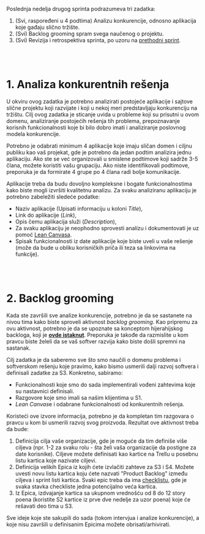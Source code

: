 Poslednja nedelja drugog sprinta podrazumeva tri zadatka:

1. (Svi, raspoređeni u 4 podtima) Analizu konkurencije, odnosno aplikacija koje gađaju slično tržište.
2. (Svi) Backlog grooming spram svega naučenog o projektu.
3. (Svi) Revizija i retrospektiva sprinta, po uzoru na [prethodni sprint](https://github.com/psw-ftn/supportive-information/blob/master/s1/w2/s1e-review-retrospective.md).
<br><br><br><br>
# 1. Analiza konkurentnih rešenja
U okviru ovog zadatka je potrebno analizirati postojeće aplikacije i sajtove slične projektu koji razvijate i koji u nekoj meri predstavljaju konkurenciju na tržištu. Cilj ovog zadatka je sticanje uvida u probleme koji su prisutni u ovom domenu, analiziranje postojećih rešenja tih problema, prepoznavanje korisnih funkcionalnosti koje bi bilo dobro imati i analiziranje poslovnog modela konkurencije.

Potrebno je odabrati minimum 4 aplikacije koje imaju sličan domen i ciljnu publiku kao vaš projekat, gde je potrebno da jedan podtim analizira jednu aplikaciju. Ako ste se već organizovali u smislene podtimove koji sadrže 3-5 člana, možete koristiti vašu grupaciju. Ako niste identifikovali podtimove, preporuka je da formirate 4 grupe po 4 člana radi bolje komunikacije.

Aplikacije treba da budu dovoljno kompleksne i bogate funkcionalnostima kako biste mogli izvršiti kvalitetnu analizu. Za svaku analiziranu aplikaciju je potrebno zabeležiti sledeće podatke:

- Naziv aplikacije (Upisati informaciju u koloni <i>Title</i>),
- Link do aplikacije (<i>Link</i>),
- Opis čemu aplikacija služi (<i>Description</i>),
- Za svaku aplikaciju je neophodno sprovesti analizu i dokumentovati je uz pomoć [Lean Canvasa](lean-canvas.md).
- Spisak funkcionalnosti iz date aplikacije koje biste uveli u vaše rešenje (može da bude u obliku korisničkih priča ili teza sa linkovima na funkcije).
<br><br><br><br>
# 2. Backlog grooming
Kada ste završili sve analize konkurencije, potrebno je da se sastanete na nivou tima kako biste sproveli aktivnost *backlog grooming*. Kao pripremu za ovu aktivnost, potrebno je da se upoznate sa konceptom hijerahijskog backloga, koji je **[ovde istaknut](https://youtu.be/BDK4w-LIF7k)**. Preporuka je takođe da razmislite u kom pravcu biste želeli da se vaš softver razvija kako biste došli spremni na sastanak.

Cilj zadatka je da saberemo sve što smo naučili o domenu problema i softverskom rešenju koje pravimo, kako bismo usmerili dalji razvoj softvera i definisali zadatke za S3. Konkretno, sabiramo:

- Funkcionalnosti koje smo do sada implementirali vođeni zahtevima koje su nastavnici definisali.
- Razgovore koje smo imali sa našim klijentima u S1.
- *Lean Canvas*e i odabrane funkcionalnosti od konkurentnih rešenja.

Koristeći ove izvore informacija, potrebno je da kompletan tim razgovara o pravcu u kom bi usmerili razvoj svog proizvoda. Rezultat ove aktivnost treba da bude:

1. Definicija cilja vaše organizacije, gde je moguće da tim definiše više ciljeva (npr. 1-2 za svaku rolu - šta želi vaša organizacije da postigne za date korisnike). Ciljeve možete definisati kao kartice na Trellu u posebnu listu kartica koje nazivate ciljevi.
2. Definicija velikih Epica iz kojih ćete izvlačiti zahteve za S3 i S4. Možete uvesti novu listu kartica koju ćete nazvati "Product Backlog" između ciljeva i sprint listi kartica. Svaki epic treba da ima [checklistu](https://support.atlassian.com/trello/docs/adding-checklists-to-cards/), gde je svaka stavka checkliste jedna potencijalno veća kartica.
3. Iz Epica, izdvajanje kartica sa ukupnom vrednošću od 8 do 12 story poena (koristite S2 kartice iz prve dve nedelje za uzor poena) koje će rešavati deo tima u S3.

Sve ideje koje ste sakupili do sada (tokom intervjua i analize konkurencije), a koje nisu završili u definisanim Epicima možete obrisati/arhivirati.
